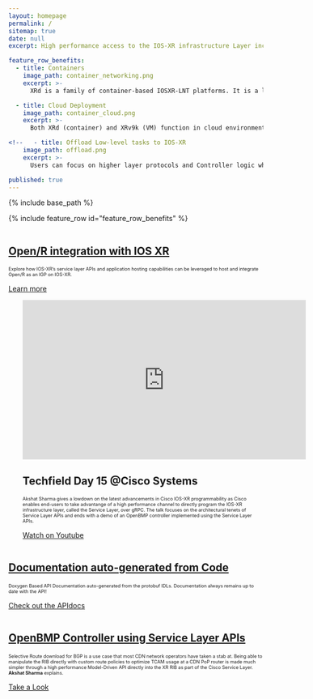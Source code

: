 ```yaml
---
layout: homepage
permalink: /
sitemap: true
date: null
excerpt: High performance access to the IOS-XR infrastructure Layer including RIB, Label Switch Database and more. Bring your own protocol or controller and operate your network your way!

feature_row_benefits:
  - title: Containers 
    image_path: container_networking.png
    excerpt: >-
      XRd is a family of container-based IOSXR-LNT platforms. It is a lightweight solution that can be used as a vRR (virtual-route-reflector), provider edge, vCSR (virtual Cell-Site Router), and cloud router (gateway for the cloud).

  - title: Cloud Deployment
    image_path: container_cloud.png  
    excerpt: >-
      Both XRd (container) and XRv9k (VM) function in cloud environments; with current support for AWS

<!--   - title: Offload Low-level tasks to IOS-XR
    image_path: offload.png
    excerpt: >-
      Users can focus on higher layer protocols and Controller logic while the IOS-XR infrastructure layer handles conflict resolution, transactional notifications, scalability and data plane abstraction. -->

published: true
---
```

{% include base_path %} 

{% include feature_row id="feature_row_benefits" %}

<div class="feature__wrapper">
    <div class="feature__item--right">
      <div class="archive__item">
          <div class="archive__item-teaser center" style="display: block; margin-left: auto; margin-right: auto;">
            <a href="https://xrdocs.io/images/openr-integration-xr.png"><img src="https://xrdocs.io/images/openr-integration-xr.png" alt="" /></a>
          </div>
        <div class="archive__item-body">
            <h2 class="archive__item-title"><a href="https://xrdocs.github.io/cisco-service-layer/blogs/2018-02-16-xr-s-journey-to-the-we-b-st-open-r-integration-with-ios-xr/">Open/R integration with IOS XR</a></h2>
            <div class="archive__item-excerpt" style="font-size: 0.65em;">
              <p>Explore how IOS-XR’s service layer APIs and application hosting capabilities can be
                                leveraged to host and integrate Open/R as an IGP on IOS-XR.</p>
            </div>
          <p><a href="https://xrdocs.github.io/cisco-service-layer/blogs/2018-02-16-xr-s-journey-to-the-we-b-st-open-r-integration-with-ios-xr/" 
          class="btn ">Learn more</a></p>        </div>
      </div>
    </div>
</div>

<div class="feature__wrapper">    
    <div class="feature__item--left">
      <div class="archive__item" style="margin-left: 2em;">
          <div class="archive__item-teaser center" style="display: block; margin-left: auto; margin-right: auto;">
              <iframe width="560" height="315" src="https://www.youtube.com/embed/yiN8fAxlfwg" frameborder="0" allowfullscreen></iframe>
          </div>
        <div class="archive__item-body">
            <h2 class="archive__item-title"><a href="https://www.youtube.com/watch?v=yiN8fAxlfwg"></a>Techfield Day 15 @Cisco Systems</h2>
            <div class="archive__item-excerpt" style="font-size: 0.65em;">
            <p>Akshat Sharma gives a lowdown on the latest advancements in Cisco IOS-XR programmability as Cisco enables end-users to take advantange of a high performance channel to directly program the IOS-XR infrastructure layer, called the Service Layer, over gRPC. The talk focuses on the architectural tenets of Service Layer APIs and ends with a demo of an OpenBMP controller implemented using the Service Layer APIs.</p>
            </div>
          <p><a href="https://www.youtube.com/watch?v=yiN8fAxlfwg" class="btn btn--large">Watch on Youtube</a></p>
        </div>
      </div>
    </div>
</div>

<div class="feature__wrapper">
    <div class="feature__item--right">
      <div class="archive__item">
          <div class="archive__item-teaser center" style="max-height: 300px; max-width: 300px;display: block; margin-left: auto; margin-right: auto;">
            <a href="{{ base_path }}/apidocs"><img src="{{ base_path }}/images/apidocs.png" alt="" /></a>
          </div>
        <div class="archive__item-body">
            <h2 class="archive__item-title"><a href="{{ base_path }}/apidocs">Documentation auto-generated from Code</a></h2>
            <div class="archive__item-excerpt" style="font-size: 0.65em;">
              <p>Doxygen Based API Documentation auto-generated from the protobuf IDLs. Documentation always remains up to date with the API!</p>
            </div>
          <p><a href="{{ base_path }}/apidocs" class="btn ">Check out the APIdocs</a></p>
        </div>
      </div>
    </div>
</div>

<div class="feature__wrapper">
    <div class="feature__item--right">
      <div class="archive__item">
          <div class="archive__item-teaser center" style="display: block; margin-left: auto; margin-right: auto;">
            <a href="{{ base_path }}/tutorials/2017-09-26-use-case-openbmp-controller-using-service-layer-apis/"><img src="{{ base_path  }}/images/openbmp-controller.png" alt="" /></a>
          </div>
        <div class="archive__item-body">
            <h2 class="archive__item-title"><a href="{{ base_path }}/tutorials/2017-09-26-use-case-openbmp-controller-using-service-layer-apis/">OpenBMP Controller using Service Layer APIs</a></h2>
            <div class="archive__item-excerpt" style="font-size: 0.65em;">
              <p>Selective Route download for BGP is a use case that most CDN network operators have taken a stab at. Being able to manipulate the RIB directly with custom route policies to optimize TCAM usage at a CDN PoP router is made much simpler through a high performance Model-Driven API directly into the XR RIB as part of the Cisco Service Layer. <b>Akshat Sharma</b> explains.</p>
            </div>
          <p><a href="{{ base_path }}/tutorials/2017-09-26-use-case-openbmp-controller-using-service-layer-apis/" class="btn ">Take a Look</a></p>
        </div>
      </div>
    </div>
</div>
